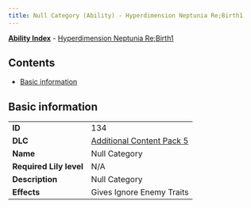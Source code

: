 ```yaml
---
title: Null Category (Ability) - Hyperdimension Neptunia Re;Birth1
---
```


[**Ability Index**](/neptunia/rb1/ability/index.html) - [Hyperdimension Neptunia Re;Birth1](/neptunia/rb1)

## Contents

- [Basic information](#basic-information)

## Basic information

|   |   |
| -- | -- |
| **ID** | 134
**DLC** | [Additional Content Pack 5](/neptunia/rb1/dlc/14-pack5.html)
**Name** | Null Category
**Required Lily level** | N/A
**Description** | Null Category
**Effects** | Gives Ignore Enemy Traits |
